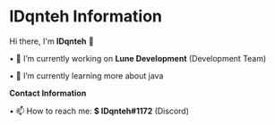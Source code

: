 # lDqnteh Information

Hi there, I'm **lDqnteh** 👋

• 🔭 I’m currently working on **Lune Development** (Development Team)

• 🌱 I’m currently learning more about java

**Contact Information**

• 📫 How to reach me: **$ lDqnteh#1172** (Discord)
